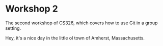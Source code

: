 # Workshop 2

The second workshop of CS326, which covers how to use Git in a group setting.

Hey, it's a nice day in the little ol town of Amherst, Massachusetts.
